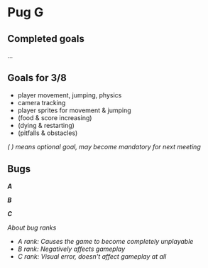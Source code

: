 # Pug G

## Completed goals

...

## Goals for 3/8
- player movement, jumping, physics
- camera tracking
- player sprites for movement & jumping
- (food & score increasing)
- (dying & restarting)
- (pitfalls & obstacles)

*( ) means optional goal, may become mandatory for next meeting*


## Bugs

***A***

***B***

***C***

*About bug ranks*
- *A rank: Causes the game to become completely unplayable*
- *B rank: Negatively affects gameplay*
- *C rank: Visual error, doesn't affect gameplay at all*
